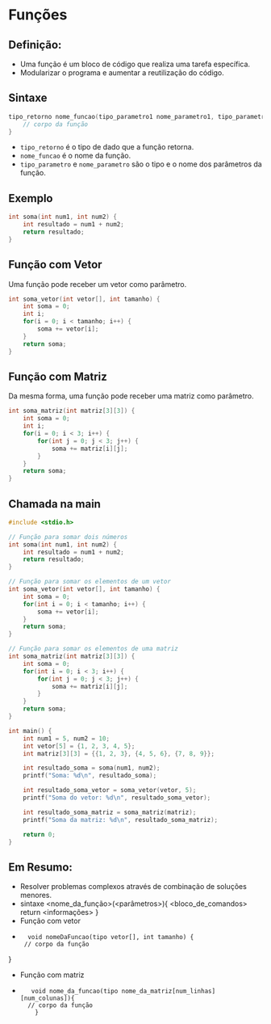 # Funções 
## Definição:
- Uma função é um bloco de código que realiza uma tarefa específica.
- Modularizar o programa e aumentar a reutilização do código.

## Sintaxe
```c
tipo_retorno nome_funcao(tipo_parametro1 nome_parametro1, tipo_parametro2 nome_parametro2, ...) {
    // corpo da função
}
```

- `tipo_retorno` é o tipo de dado que a função retorna.
- `nome_funcao` é o nome da função.
- `tipo_parametro` e `nome_parametro` são o tipo e o nome dos parâmetros da função.

## Exemplo

```c
int soma(int num1, int num2) {
    int resultado = num1 + num2;
    return resultado;
}
```

## Função com Vetor
Uma função pode receber um vetor como parâmetro.
```c
int soma_vetor(int vetor[], int tamanho) {
    int soma = 0;
    int i;
    for(i = 0; i < tamanho; i++) {
        soma += vetor[i];
    }
    return soma;
}
```

## Função com Matriz

Da mesma forma, uma função pode receber uma matriz como parâmetro. 
```c
int soma_matriz(int matriz[3][3]) {
    int soma = 0;
    int i;
    for(i = 0; i < 3; i++) {
        for(int j = 0; j < 3; j++) {
            soma += matriz[i][j];
        }
    }
    return soma;
}
```

## Chamada na main
``` c
#include <stdio.h>

// Função para somar dois números
int soma(int num1, int num2) {
    int resultado = num1 + num2;
    return resultado;
}

// Função para somar os elementos de um vetor
int soma_vetor(int vetor[], int tamanho) {
    int soma = 0;
    for(int i = 0; i < tamanho; i++) {
        soma += vetor[i];
    }
    return soma;
}

// Função para somar os elementos de uma matriz
int soma_matriz(int matriz[3][3]) {
    int soma = 0;
    for(int i = 0; i < 3; i++) {
        for(int j = 0; j < 3; j++) {
            soma += matriz[i][j];
        }
    }
    return soma;
}

int main() {
    int num1 = 5, num2 = 10;
    int vetor[5] = {1, 2, 3, 4, 5};
    int matriz[3][3] = {{1, 2, 3}, {4, 5, 6}, {7, 8, 9}};

    int resultado_soma = soma(num1, num2);
    printf("Soma: %d\n", resultado_soma);

    int resultado_soma_vetor = soma_vetor(vetor, 5);
    printf("Soma do vetor: %d\n", resultado_soma_vetor);

    int resultado_soma_matriz = soma_matriz(matriz);
    printf("Soma da matriz: %d\n", resultado_soma_matriz);

    return 0;
}
```
## Em Resumo:
- Resolver problemas complexos através de combinação de soluções menores.
- sintaxe <tipo> <nome_da_função>(<parâmetros>){
    <bloco_de_comandos>
    return <informações>
}
-  Função com vetor
  -       void nomeDaFuncao(tipo vetor[], int tamanho) {
         // corpo da função
}

-  Função com matriz
-      
         void nome_da_funcao(tipo nome_da_matriz[num_linhas][num_colunas]){
        // corpo da função
          }
  